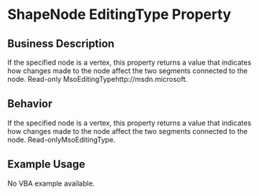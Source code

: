 # ShapeNode EditingType Property

## Business Description
If the specified node is a vertex, this property returns a value that indicates how changes made to the node affect the two segments connected to the node. Read-only MsoEditingTypehttp://msdn.microsoft.

## Behavior
If the specified node is a vertex, this property returns a value that indicates how changes made to the node affect the two segments connected to the node. Read-onlyMsoEditingType.

## Example Usage
No VBA example available.